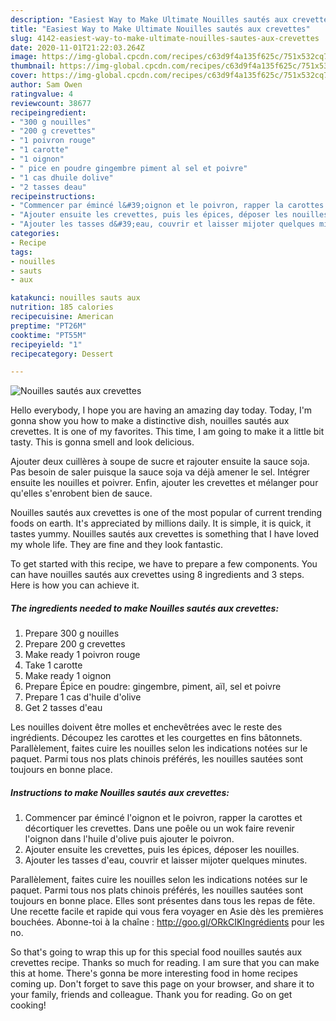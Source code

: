 ```yaml
---
description: "Easiest Way to Make Ultimate Nouilles sautés aux crevettes"
title: "Easiest Way to Make Ultimate Nouilles sautés aux crevettes"
slug: 4142-easiest-way-to-make-ultimate-nouilles-sautes-aux-crevettes
date: 2020-11-01T21:22:03.264Z
image: https://img-global.cpcdn.com/recipes/c63d9f4a135f625c/751x532cq70/nouilles-sautes-aux-crevettes-photo-principale-de-la-recette.jpg
thumbnail: https://img-global.cpcdn.com/recipes/c63d9f4a135f625c/751x532cq70/nouilles-sautes-aux-crevettes-photo-principale-de-la-recette.jpg
cover: https://img-global.cpcdn.com/recipes/c63d9f4a135f625c/751x532cq70/nouilles-sautes-aux-crevettes-photo-principale-de-la-recette.jpg
author: Sam Owen
ratingvalue: 4
reviewcount: 38677
recipeingredient:
- "300 g nouilles"
- "200 g crevettes"
- "1 poivron rouge"
- "1 carotte"
- "1 oignon"
- " pice en poudre gingembre piment al sel et poivre"
- "1 cas dhuile dolive"
- "2 tasses deau"
recipeinstructions:
- "Commencer par émincé l&#39;oignon et le poivron, rapper la carottes et décortiquer les crevettes. Dans une poêle ou un wok faire revenir l&#39;oignon dans l&#39;huile d&#39;olive puis ajouter le poivron."
- "Ajouter ensuite les crevettes, puis les épices, déposer les nouilles."
- "Ajouter les tasses d&#39;eau, couvrir et laisser mijoter quelques minutes."
categories:
- Recipe
tags:
- nouilles
- sauts
- aux

katakunci: nouilles sauts aux 
nutrition: 185 calories
recipecuisine: American
preptime: "PT26M"
cooktime: "PT55M"
recipeyield: "1"
recipecategory: Dessert

---
```



![Nouilles sautés aux crevettes](https://img-global.cpcdn.com/recipes/c63d9f4a135f625c/751x532cq70/nouilles-sautes-aux-crevettes-photo-principale-de-la-recette.jpg)

Hello everybody, I hope you are having an amazing day today. Today, I'm gonna show you how to make a distinctive dish, nouilles sautés aux crevettes. It is one of my favorites. This time, I am going to make it a little bit tasty. This is gonna smell and look delicious.

Ajouter deux cuillères à soupe de sucre et rajouter ensuite la sauce soja. Pas besoin de saler puisque la sauce soja va déjà amener le sel. Intégrer ensuite les nouilles et poivrer. Enfin, ajouter les crevettes et mélanger pour qu&#39;elles s&#39;enrobent bien de sauce.

Nouilles sautés aux crevettes is one of the most popular of current trending foods on earth. It's appreciated by millions daily. It is simple, it is quick, it tastes yummy. Nouilles sautés aux crevettes is something that I have loved my whole life. They are fine and they look fantastic.


To get started with this recipe, we have to prepare a few components. You can have nouilles sautés aux crevettes using 8 ingredients and 3 steps. Here is how you can achieve it.

<!--inarticleads1-->

##### The ingredients needed to make Nouilles sautés aux crevettes:

1. Prepare 300 g nouilles
1. Prepare 200 g crevettes
1. Make ready 1 poivron rouge
1. Take 1 carotte
1. Make ready 1 oignon
1. Prepare  Épice en poudre: gingembre, piment, aïl, sel et poivre
1. Prepare 1 cas d&#39;huile d&#39;olive
1. Get 2 tasses d&#39;eau


Les nouilles doivent être molles et enchevêtrées avec le reste des ingrédients. Découpez les carottes et les courgettes en fins bâtonnets. Parallèlement, faites cuire les nouilles selon les indications notées sur le paquet. Parmi tous nos plats chinois préférés, les nouilles sautées sont toujours en bonne place. 

<!--inarticleads2-->

##### Instructions to make Nouilles sautés aux crevettes:

1. Commencer par émincé l&#39;oignon et le poivron, rapper la carottes et décortiquer les crevettes. Dans une poêle ou un wok faire revenir l&#39;oignon dans l&#39;huile d&#39;olive puis ajouter le poivron.
1. Ajouter ensuite les crevettes, puis les épices, déposer les nouilles.
1. Ajouter les tasses d&#39;eau, couvrir et laisser mijoter quelques minutes.


Parallèlement, faites cuire les nouilles selon les indications notées sur le paquet. Parmi tous nos plats chinois préférés, les nouilles sautées sont toujours en bonne place. Elles sont présentes dans tous les repas de fête. Une recette facile et rapide qui vous fera voyager en Asie dès les premières bouchées. Abonne-toi à la chaîne : http://goo.gl/ORkCIKIngrédients pour les no. 

So that's going to wrap this up for this special food nouilles sautés aux crevettes recipe. Thanks so much for reading. I am sure that you can make this at home. There's gonna be more interesting food in home recipes coming up. Don't forget to save this page on your browser, and share it to your family, friends and colleague. Thank you for reading. Go on get cooking!
